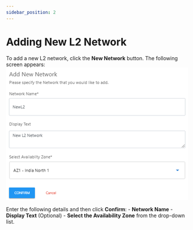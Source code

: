 ```yaml
---
sidebar_position: 2
---
```

# Adding New L2 Network

To add a new L2 network, click the **New Network** button. The following screen appears:
![Manage NAT gateway](img/L22.png)
   
Enter the following details and then click **Confirm**:
	- **Network Name**
	- **Display Text** (Optional)
	- **Select the Availability Zone** from the drop-down list.
   






